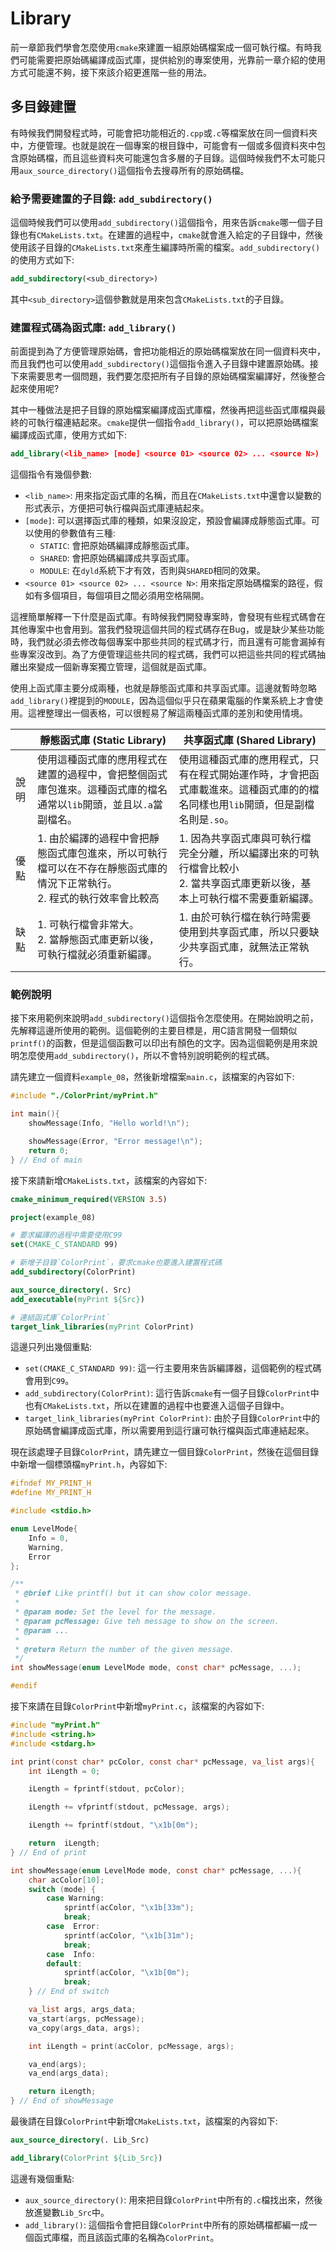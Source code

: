 # Library
前一章節我們學會怎麼使用`cmake`來建置一組原始碼檔案成一個可執行檔。有時我們可能需要把原始碼編譯成函式庫，提供給別的專案使用，光靠前一章介紹的使用方式可能還不夠，接下來該介紹更進階一些的用法。

## 多目錄建置
有時候我們開發程式時，可能會把功能相近的`.cpp`或`.c`等檔案放在同一個資料夾中，方便管理。也就是說在一個專案的根目錄中，可能會有一個或多個資料夾中包含原始碼檔，而且這些資料夾可能還包含多層的子目錄。這個時候我們不太可能只用`aux_source_directory()`這個指令去搜尋所有的原始碼檔。

### 給予需要建置的子目錄: `add_subdirectory()`
這個時候我們可以使用`add_subdirectory()`這個指令，用來告訴`cmake`哪一個子目錄也有`CMakeLists.txt`。在建置的過程中，`cmake`就會進入給定的子目錄中，然後使用該子目錄的`CMakeLists.txt`來產生編譯時所需的檔案。`add_subdirectory()`的使用方式如下:
```cmake
add_subdirectory(<sub_directory>)
```

其中`<sub_directory>`這個參數就是用來包含`CMakeLists.txt`的子目錄。

### 建置程式碼為函式庫: `add_library()`
前面提到為了方便管理原始碼，會把功能相近的原始碼檔案放在同一個資料夾中，而且我們也可以使用`add_subdirectory()`這個指令進入子目錄中建置原始碼。接下來需要思考一個問題，我們要怎麼把所有子目錄的原始碼檔案編譯好，然後整合起來使用呢?

其中一種做法是把子目錄的原始檔案編譯成函式庫檔，然後再把這些函式庫檔與最終的可執行檔連結起來。`cmake`提供一個指令`add_library()`，可以把原始碼檔案編譯成函式庫，使用方式如下:
```cmake
add_library(<lib_name> [mode] <source 01> <source 02> ... <source N>)
```

這個指令有幾個參數:
* `<lib_name>`: 用來指定函式庫的名稱，而且在`CMakeLists.txt`中還會以變數的形式表示，<F3>方便把可執行檔與函式庫連結起來。
* `[mode]`: 可以選擇函式庫的種類，如果沒設定，預設會編譯成靜態函式庫。可以使用的參數值有三種:
    * `STATIC`: 會把原始碼編譯成靜態函式庫。
    * `SHARED`: 會把原始碼編譯成共享函式庫。
    * `MODULE`: 在`dyld`系統下才有效，否則與`SHARED`相同的效果。
* `<source 01> <source 02> ... <source N>`: 用來指定原始碼檔案的路徑，假如有多個項目，每個項目之間必須用空格隔開。

這裡簡單解釋一下什麼是函式庫。有時候我們開發專案時，會發現有些程式碼會在其他專案中也會用到。當我們發現這個共同的程式碼存在Bug，或是缺少某些功能時，我們就必須去修改每個專案中那些共同的程式碼才行，而且還有可能會漏掉有些專案沒改到。為了方便管理這些共同的程式碼，我們可以把這些共同的程式碼抽離出來變成一個新專案獨立管理，這個就是函式庫。

使用上函式庫主要分成兩種，也就是靜態函式庫和共享函式庫。這邊就暫時忽略`add_library()`裡提到的`MODULE`，因為這個似乎只在蘋果電腦的作業系統上才會使用。這裡整理出一個表格，可以很輕易了解這兩種函式庫的差別和使用情境。

| 		| 靜態函式庫 (Static Library) 	| 共享函式庫 (Shared Library) 	|
|-------|-------------------------------|--------------------------------
| 說明 	| 使用這種函式庫的應用程式在建置的過程中，會把整個函式庫包進來。這種函式庫的檔名通常以`lib`開頭，並且以`.a`當副檔名。 | 使用這種函式庫的應用程式，只有在程式開始運作時，才會把函式庫載進來。這種函式庫的的檔名同樣也用`lib`開頭，但是副檔名則是`.so`。 |
| 優點 	| 1. 由於編譯的過程中會把靜態函式庫包進來，所以可執行檔可以在不存在靜態函式庫的情況下正常執行。 <br> 2. 程式的執行效率會比較高 | 1. 因為共享函式庫與可執行檔完全分離，所以編譯出來的可執行檔會比較小 <br> 2. 當共享函式庫更新以後，基本上可執行檔不需要重新編譯。 |
| 缺點 	| 1. 可執行檔會非常大。 <br> 2. 當靜態函式庫更新以後，可執行檔就必須重新編譯。 | 1. 由於可執行檔在執行時需要使用到共享函式庫，所以只要缺少共享函式庫，就無法正常執行。 |


### 範例說明
接下來用範例來說明`add_subdirectory()`這個指令怎麼使用。在開始說明之前，先解釋這邊所使用的範例。這個範例的主要目標是，用C語言開發一個類似`printf()`的函數，但是這個函數可以印出有顏色的文字。因為這個範例是用來說明怎麼使用`add_subdirectory()`，所以不會特別說明範例的程式碼。

請先建立一個資料`example_08`，然後新增檔案`main.c`，該檔案的內容如下:
```c
#include "./ColorPrint/myPrint.h"

int main(){
	showMessage(Info, "Hello world!\n");

	showMessage(Error, "Error message!\n");
	return 0;
} // End of main
```

接下來請新增`CMakeLists.txt`，該檔案的內容如下:
```cmake
cmake_minimum_required(VERSION 3.5)

project(example_08)

# 要求編譯的過程中需要使用C99
set(CMAKE_C_STANDARD 99)

# 新增子目錄`ColorPrint`，要求cmake也要進入建置程式碼
add_subdirectory(ColorPrint)

aux_source_directory(. Src)
add_executable(myPrint ${Src})

# 連結函式庫`ColorPrint`
target_link_libraries(myPrint ColorPrint)
```

這邊只列出幾個重點:
* `set(CMAKE_C_STANDARD 99)`: 這一行主要用來告訴編譯器，這個範例的程式碼會用到`C99`。
* `add_subdirectory(ColorPrint)`: 這行告訴`cmake`有一個子目錄`ColorPrint`中也有`CMakeLists.txt`，所以在建置的過程中也要進入這個子目錄中。
* `target_link_libraries(myPrint ColorPrint)`: 由於子目錄`ColorPrint`中的原始碼會編譯成函式庫，所以需要用到這行讓可執行檔與函式庫連結起來。

現在該處理子目錄`ColorPrint`，請先建立一個目錄`ColorPrint`，然後在這個目錄中新增一個標頭檔`myPrint.h`，內容如下:
```c
#ifndef MY_PRINT_H
#define MY_PRINT_H

#include <stdio.h>

enum LevelMode{
	Info = 0,
	Warning,
	Error
};

/**
 * @brief Like printf() but it can show color message.
 *
 * @param mode: Set the level for the message.
 * @param pcMessage: Give teh message to show on the screen.
 * @param ...
 *
 * @return Return the number of the given message.
 */
int showMessage(enum LevelMode mode, const char* pcMessage, ...);

#endif
```

接下來請在目錄`ColorPrint`中新增`myPrint.c`，該檔案的內容如下:
```c
#include "myPrint.h"
#include <string.h>
#include <stdarg.h>

int print(const char* pcColor, const char* pcMessage, va_list args){
	int iLength = 0;

	iLength = fprintf(stdout, pcColor);

	iLength += vfprintf(stdout, pcMessage, args);

	iLength += fprintf(stdout, "\x1b[0m");

	return  iLength;
} // End of print

int showMessage(enum LevelMode mode, const char* pcMessage, ...){
	char acColor[10];
	switch (mode) {
		case Warning:
			sprintf(acColor, "\x1b[33m");
			break;
		case  Error:
			sprintf(acColor, "\x1b[31m");
			break;
		case  Info:
		default:
			sprintf(acColor, "\x1b[0m");
			break;
	} // End of switch

	va_list args, args_data;
	va_start(args, pcMessage);
	va_copy(args_data, args);

	int iLength = print(acColor, pcMessage, args);

	va_end(args);
	va_end(args_data);

	return iLength;
} // End of showMessage
```

最後請在目錄`ColorPrint`中新增`CMakeLists.txt`，該檔案的內容如下:
```cmake
aux_source_directory(. Lib_Src)

add_library(ColorPrint ${Lib_Src})
```

這邊有幾個重點:
* `aux_source_directory()`: 用來把目錄`ColorPrint`中所有的`.c`檔找出來，然後放進變數`Lib_Src`中。
* `add_library()`: 這個指令會把目錄`ColorPrint`中所有的原始碼檔都編一成一個函式庫檔，而且該函式庫的名稱為`ColorPrint`。
